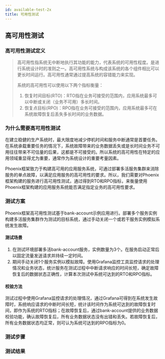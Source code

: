 ```yaml
---
id: available-test-2x
title: 可用性测试
---
```


## 高可用性测试

### 高可用性测试定义
> 高可用性指系统无中断地执行其功能的能力，代表系统的可用性程度。是进行系统设计时的准则之一。高可用性系统与构成该系统的各个组件相比可以更长时间运行。高可用性通常通过提高系统的容错能力来实现。
>
> 系统的高可用性可以使用以下两个指标衡量：
>
> 1. 恢复时间目标(RTO)：RTO指在业务可接受的范围内，应用系统最多可以中断或关闭（业务不可用）多长时间。
> 2. 恢复点目标(RPO)：RPO指在业务可接受的范围内，应用系统最多可在系统故障恢复后丢失多长时间的业务数据。



### 为什么需要高可用性测试
在建立稳健的生产系统时，最大限度地减少停机时间和服务中断通常是首要任务。在系统承载重要任务的情况下，系统故障带来的业务数据丢失或是长时间业务不可用往往带来不可估量的后果，这都是不可接受的。所以系统的高可用性在特定的应用领域重显得尤为重要，通常作为系统设计的重要考量因素。

Phoenix框架致力于构建高可用的应用服务系统，可通过部署多活服务集群来消除服务的单点故障，以满足应用服务的高可用性的要求。所以，我们需要对Phoenix框架构建的服务进行高可用性测试，通过得到RTO和RPO指标，来衡量使用Phoenix框架构建的应用服务系统能否满足指定业务的高可用性要求。

### 测试方案
Phoenix框架高可用性测试基于bank-account示例应用进行。部署多个服务实例构建多活服务集群作为测试的目标系统，通过手动关闭一个或若干服务实例模拟系统发生故障。
#### 测试场景
1. 在测试环境部署多活bank-account服务，实例数量为3个。在服务启动正常后以固定流量发送请求并持续一定时间。
2. 期间手动关闭1个服务实例以模拟故障。使用Grafana监控工具监控请求的处理情况和业务状态，统计服务在测试过程中中断请求响应的时间长短，确定故障恢复后的数据状态正确性，计算本次测试中系统可达到的RTO和RPO指标。

#### 校验方法
测试过程中使用Grafana监控请求的处理情况，通过Grafana可得到在系统发生故障时，系统响应请求的中断时间长短，统计该时间作为系统可达到的故障恢复时间，即作为系统的RTO指标；在故障恢复后，通过bank-account提供的业务数据校验功能，确认故障恢复后，所有业务数据状态没有出错和丢失。若故障恢复后，所有业务数据状态均正常，则可认为系统可达到的RPO指标为0。

### 测试步骤
### 测试结果